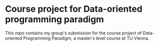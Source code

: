# Course project for Data-oriented programming paradigm

This repo contains my group's submission for the course project of Data-oriented Programming Paradigm, a master's level course at TU Vienna.
